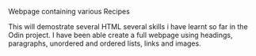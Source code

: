 Webpage containing various Recipes

This will demostrate several HTML several skills i have learnt so far in the Odin project. 
I have been able create a  full webpage using headings, paragraphs, unordered and ordered lists, links and images.
